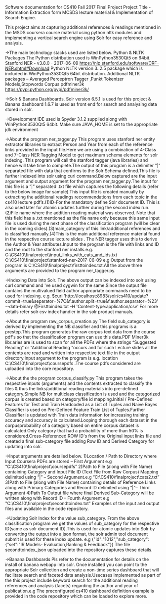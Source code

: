 Software documentation for CS410 Fall 2017 Final Project
Project Title -  Information Extraction form MCSDS lecture material & Implementation of Search Engine. 

This project aims at capturing additional references & readings mentioned in the MSDS coursera course material
using python nltk modules and implementing a vertical search engine using Solr for easy reference and analysis.

->The main technology stacks used are listed below.
Python & NLTK Packages
The Python distribution used is WinPython3530Qt5 on 64bit.
Stanford NER - v3.8.0 - 2017-06-09 https://nlp.stanford.edu/software/CRF-NER.shtml#Download
Python NLTK version 3..2.5  package which is included in WinPython3530Qt5 64bit  distribution.
Additional NLTK packages – Averaged Perceptron Tagger ,Punkt Tokenizer Models,Stopwords Corpus 
pdfminer3k https://pypi.python.org/pypi/pdfminer3k/

->Solr & Banana Dashboards.
Solr version 6.5.1 is used for this project & Banana dashboard 1.6.7 is used as front end for search and analysing
data stored in solr.

->Development IDE used is Spyder 3.1.2 supplied along with WinPython3530Qt5 64bit.
Make sure JAVA_HOME is set to the appropriate jdk environment

->About the program ner_tagger.py
This program uses stanford ner entity extractor libraries to extract Person and Year from each of the reference links provided in the input file.Here we are using a combination of 4-Class and 7-Class NER Tagging Model to get maximum schema elements for solr indexing.
This program will call the stanford tagger (java libraries) and hence will take time to complete.The output of this program is a delimiter "|" separated file with data that confirms to the Solr Schema defined.This file is further indexed into solr using curl command.Below captured are the input argument and output argument for the program ner_tagger.py.The input for this file is a “|” separated .txt file which captures the following details (refer to the below image for sample).This input file is created manually by extracting the additional readings recommendations from each topic in the cs410 lecture pdf’s.(1)ID-For the mandatory define Solr document ID. This is also used later for atomic updates further during the second index run.(2)File name where the addition reading material was observed. Note that this field has a .txt mentioned as the file name only because this same input file is used during the next phase of the classification program (will be clear in the coming slides).(3)main_category of this link/additional references and is classified manually.(4)This is the main additional reference material found in the respective course lecture slides . The NER tagger uses this to derive the Author & Year attributes.Input to the program is the file with links and ID and the root to the stanford ner installs.e.g. C:\\CS410\\finalproject\\input_links_with_cats_and_ids.txt C:\\CS410\\finalproject\\stanford-ner-2017-06-09 e.g Output from the program is C:\CS410\finalproject\firsttoindex.txt.All the above three arguments are provided to the program ner_tagger.py.

->Indexing Data into Solr.
The above output can be indexed into solr using curl command and 've used cygwin for the same.Since the output file contains the multivalued field author appropriate commands need to be used for indexing.
e.g. $curl 'http://localhost:8983/solr/cs410/update?commit=true&separator=%7C&f.author.split=true&f.author.separator=%23' --data-binary @Firsttoindex.txt -H 'Content-type:application/csv' For more details refer solr csv index handler in the solr product manuals.

->About the program raw_corpus_creation.py
The field sub_category is derived by implementing the NB classifier and this programs is a prestep.This program generates the
raw corpus text data from the course pdf's so that the classification program can use this data.PDF Miner3k libr.aries are
is used to scan for all the PDFs where the strings “Suggested Reading” or “Additional Reading "occurs and for such Lecture slides all the contents are read and written into respective text file in the output directory.Input argument to the program is e.g. location C:\\CS410\\finalproject\\coursepdfs .The course pdfs considered are uploaded into the core repository.

->About the the program corpus_classify.py
This program takes the respective inputs (arguments) and the contents extracted to classify the files & thus the links/additional reading materials into pre-defined category.Simple NB for multiclass classification is used and the categorized corpus is created based on category/file id mapping.Initial / Pre-Defined Features for Test and Train Hardcoded as a List of Tuples and Naive Bayes Classifier is used on Pre-Defined Feature Train List of Tuples.Further Classifier is updated with Train data information for increasing training accuracy and accuracy is calculated.Looping thorough each dataset in the corpusprobability of a category based on entire corpus dataset is calculated.Only category that had a probability of more than 50% is considered.Cross-Referenced ROW ID's from the Original input links file and created a final sub-category file adding Row ID and Derived Category for updating into solr.

->Input arguments are detailed below.
1)Location / Path to Directory where Input Coursera PDFs are stored – First Argument e.g “C:\\CS410\\finalproject\\coursepdfs”
2)Path to File (along with File Name) containing Category and Input File ID (Text File from Raw Corpus) Mapping delimited using “|” – Second Argument.e.g “C:\\CS410\\finalproject\\cats2.txt”
3)Path to File (along with File Name) containing details of Reference Links along with Primary Categories and Record ID delimited using “|"– Third Argument
4)Path To Output file where final Derived Sub-Category will be written along with Record ID – Fourth Argument e.g "C:\\CS410\\finalproject\\secondtoindex.txt" Examples of the input and output files and available in the code repository.

->Updating Solr Index for the value sub_category.
From the above classification program we get the values of sub_category for the respective ID(same as solr document ID).This is used for atomic updates into Solr by converting the output into a json format, the solr admin tool document submit is used for these index update. e.g {"id":"1012","sub_category":{"set":"IR Models- Evaluation,Ranking & Feedback"}}
The file secondtoindex_json uploaded into the repository captures these details.

->Banana Dashboards
Pls refer to the documentation for details on the install of banana webapp into solr. Once installed you can point to the appropriate Solr collection and create a non-time series dashboard that will facilitate search and faceted data analysis.Usecases implemented as part of the this project include keyword search for the additional reading references and analysis (facets) regarding the author and year of publication.e.g The preconfigured cs410 dashboard definition example is provided in the code repository which can be loaded to explore more.









